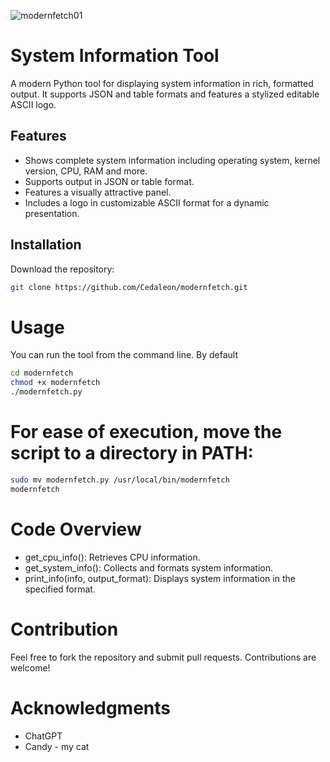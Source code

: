 ![modernfetch01](https://github.com/user-attachments/assets/ad28a005-2b3a-4834-a0c0-4c3b43c59abc)

# System Information Tool

A modern Python tool for displaying system information in rich, formatted output. It supports JSON and table formats and features a stylized editable ASCII logo.

## Features

- Shows complete system information including operating system, kernel version, CPU, RAM and more.
- Supports output in JSON or table format.
- Features a visually attractive panel.
- Includes a logo in customizable ASCII format for a dynamic presentation.

## Installation

Download the repository:

```bash
git clone https://github.com/Cedaleon/modernfetch.git
```

# Usage
You can run the tool from the command line. By default
```bash
cd modernfetch
chmod +x modernfetch
./modernfetch.py
```
# For ease of execution, move the script to a directory in PATH:
```bash
sudo mv modernfetch.py /usr/local/bin/modernfetch
modernfetch
```

# Code Overview
- get_cpu_info(): Retrieves CPU information.
- get_system_info(): Collects and formats system information.
- print_info(info, output_format): Displays system information in the specified format.

# Contribution
Feel free to fork the repository and submit pull requests. Contributions are welcome!

# Acknowledgments
- ChatGPT
- Candy - my cat







